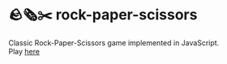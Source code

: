# 🪨🗞️✂️ rock-paper-scissors

Classic Rock-Paper-Scissors game implemented in JavaScript.<br>
Play [here]("https://apaleblueman.github.io/rock-paper-scissors-js/")


